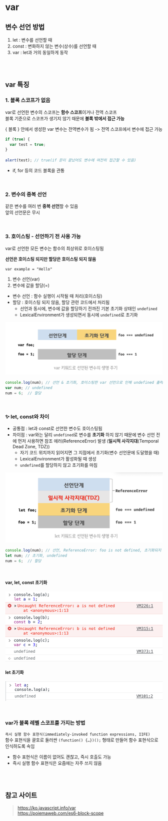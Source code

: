 # var

## 변수 선언 방법

1. let : 변수를 선언할 때
2. const : 변화하지 않는 변수(상수)를 선언할 때  
3. var : let과 거의 동일하게 동작

<br><br>

## var 특징 

### 1. 블록 스코프가 없음

var로 선언한 변수의 스코프는 **함수 스코프**이거나 전역 스코프  
블록 기준으로 스코프가 생기지 않기 때문에 **블록 밖에서 접근 가능**  

{ 블록 } 안에서 생성한 var 변수는 전역변수가 됨 -> 전역 스코프에서 변수에 접근 가능 

```js
if (true) {
  var test = true; 
}

alert(test); // true(if 문이 끝났어도 변수에 여전히 접근할 수 있음)
```

* if, for 등의 코드 블록을 관통

<br>

### 2. 변수의 중복 선언 

같은 변수를 여러 번 **중복 선언**할 수 있음     
앞의 선언문은 무시

<br>

### 3. 호이스팅 - 선언하기 전 사용 가능

var로 선언한 모든 변수는 함수의 최상위로 호이스팅됨    

**선언은 호이스팅 되지만 할당은 호이스팅 되지 않음**

```
var example = "Hello"
```

1. 변수 선언(var)
2. 변수에 값을 할당(=)


* 변수 선언 : 함수 실행이 시작될 때 처리(호이스팅) 
* 할당 : 호이스팅 되지 않음, 할당 관련 코드에서 처리됨
  * 선언과 동시에, 변수에 값을 할당하기 전까진 기본 초기화 상태인 `undefined`
  * LexicalEnvironment가 생성되면서 동시에 `undefined`로 초기화

![](../Images/var_선언된_변수의_생명주기.png)

```js
console.log(num); // 선언 & 초기화, 호이스팅한 var 선언으로 인해 undefined 출력
var num; // undefined
num = 6;  // 할당
```

<br>

### ✨ let, const와 차이

* 공통점 : let과 const로 선언한 변수도 호이스팅됨 
* 차이점 : var와는 달리 `undefined`로 변수를 **초기화** 하지 않기 때문에 변수 선언 전에 먼저 사용하면 참조 에러(ReferenceError) 발생 (**일시적 사각지대**(Temporal Dead Zone, TDZ))
  * 자기 코드 위치까지 읽어지면 그 지점에서 초기화(변수 선언문에 도달했을 때)
  * LexicalEnvironment가 활성화될 때 생성
  * `undefined`를 할당하지 않고 초기화를 마침
  
![](../Images/let_선언된_변수의_생명주기.png)

```js
console.log(num); // 선언, ReferenceError: foo is not defined, 초기화되지 않음 
let num; // 초기화, undefined
num = 6;  // 할당
```

<br>

#### var, let, const 초기화 

![](../Images/var,let,const.png)

#### let 초기화  

![](../Images/let_초기화.png)

<br>

### var가 블록 레벨 스코프를 가지는 방법

`즉시 실행 함수 표현식(immediately-invoked function expressions, IIFE)`  
함수 표현식을 괄호로 둘러싼 `(function() {…})();` 형태로 만들어 함수 표현식으로 인식하도록 속임   
* 함수 표현식은 이름이 없어도 괜찮고, 즉시 호출도 가능
* 즉시 실행 함수 표현식은 요즘에는 자주 쓰지 않음

<br><br>

## 참고 사이트 

> https://ko.javascript.info/var    
> https://poiemaweb.com/es6-block-scope
